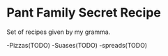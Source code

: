 # Pant Family Secret Recipe

Set of recipes given by my gramma.

-Pizzas(TODO)
-Suases(TODO)
-spreads(TODO)